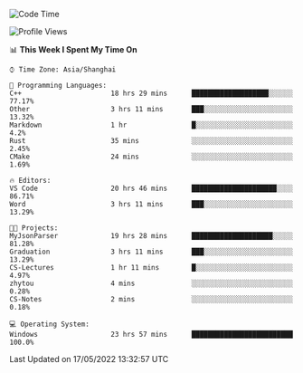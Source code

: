 <!--START_SECTION:waka-->
![Code Time](http://img.shields.io/badge/Code%20Time-27%20hrs%2036%20mins-blue)

![Profile Views](http://img.shields.io/badge/Profile%20Views-81-blue)

📊 **This Week I Spent My Time On** 

```text
⌚︎ Time Zone: Asia/Shanghai

💬 Programming Languages: 
C++                      18 hrs 29 mins      ███████████████████░░░░░░   77.17% 
Other                    3 hrs 11 mins       ███░░░░░░░░░░░░░░░░░░░░░░   13.32% 
Markdown                 1 hr                █░░░░░░░░░░░░░░░░░░░░░░░░   4.2% 
Rust                     35 mins             ░░░░░░░░░░░░░░░░░░░░░░░░░   2.45% 
CMake                    24 mins             ░░░░░░░░░░░░░░░░░░░░░░░░░   1.69%

🔥 Editors: 
VS Code                  20 hrs 46 mins      █████████████████████░░░░   86.71% 
Word                     3 hrs 11 mins       ███░░░░░░░░░░░░░░░░░░░░░░   13.29%

🐱‍💻 Projects: 
MyJsonParser             19 hrs 28 mins      ████████████████████░░░░░   81.28% 
Graduation               3 hrs 11 mins       ███░░░░░░░░░░░░░░░░░░░░░░   13.29% 
CS-Lectures              1 hr 11 mins        █░░░░░░░░░░░░░░░░░░░░░░░░   4.97% 
zhytou                   4 mins              ░░░░░░░░░░░░░░░░░░░░░░░░░   0.28% 
CS-Notes                 2 mins              ░░░░░░░░░░░░░░░░░░░░░░░░░   0.18%

💻 Operating System: 
Windows                  23 hrs 57 mins      █████████████████████████   100.0%

```


 Last Updated on 17/05/2022 13:32:57 UTC
<!--END_SECTION:waka-->